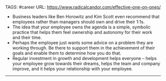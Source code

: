 TAGS: #career 
URL: https://www.radicalcandor.com/effective-one-on-ones/

- Business leaders like Ben Horowitz and Kim Scott even recommend that employees rather than managers should own and drive their 1:1s.
- The idea that your employee owns the agenda is a simple, symbolic practice that helps them feel ownership and autonomy for their work and their time.
- Perhaps the employee just wants some advice on a problem they are working through. Be there to support them in the achievement of their goals and enable them to determine how you do that.
- Regular investment in growth and development helps everyone – helps your employee grow towards their dreams, helps the team and company improve, and it helps your relationship with your employee.

---

